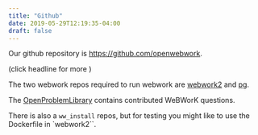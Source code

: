 ```yaml
---
title: "Github"
date: 2019-05-29T12:19:35-04:00
draft: false
---
```


Our github repository is https://github.com/openwebwork.

(click headline for more )

<!--more-->

The two webwork repos required to run webwork are [webwork2](https:/github.com/openwebwork/webwork2) and [pg](https:/github.com/openwebwork/pg).

The [OpenProblemLibrary](https:/github.com/openwebwork/webwork-open-problem-library) contains contributed WeBWorK questions.


There is also a `ww_install` repos, but for testing you might like to use the Dockerfile in `webwork2``.

